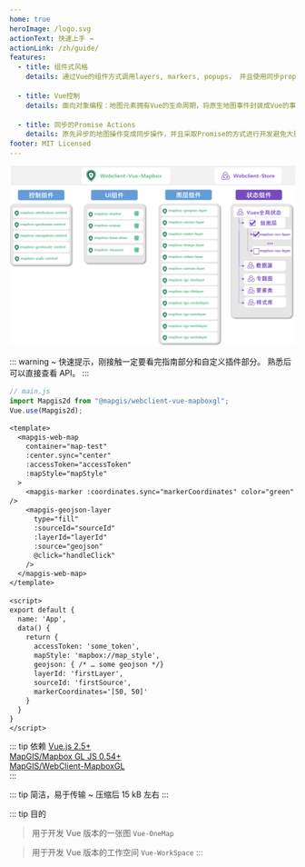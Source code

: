 ```yaml
---
home: true
heroImage: /logo.svg
actionText: 快速上手 →
actionLink: /zh/guide/
features:
  - title: 组件式风格
    details: 通过Vue的组件方式调用layers, markers, popups， 并且使用同步props synchronized props来控制状态

  - title: Vue控制
    details: 面向对象编程：地图元素拥有Vue的生命周期，将原生地图事件封装成Vue的事件

  - title: 同步的Promise Actions
    details: 原先异步的地图操作变成同步操作，并且采取Promise的方式进行开发避免大量的地图事件回调导致代码逻辑混乱，能够清晰的知道是什么行为导致地图的变化。
footer: MIT Licensed
---
```


![核心框架](./images/framework/webclient-vue-mapboxgl.png)

::: warning
~ 快速提示，刚接触一定要看完指南部分和自定义插件部分。 熟悉后可以直接查看 API。
:::

```javascript
// main.js
import Mapgis2d from "@mapgis/webclient-vue-mapboxgl";
Vue.use(Mapgis2d);
```

```vue
<template>
  <mapgis-web-map
    container="map-test"
    :center.sync="center"
    :accessToken="accessToken"
    :mapStyle="mapStyle"
  >
    <mapgis-marker :coordinates.sync="markerCoordinates" color="green" />
    <mapgis-geojson-layer
      type="fill"
      :sourceId="sourceId"
      :layerId="layerId"
      :source="geojson"
      @click="handleClick"
    />
  </mapgis-web-map>
</template>

<script>
export default {
  name: 'App',
  data() {
    return {
      accessToken: 'some_token',
      mapStyle: 'mapbox://map_style',
      geojson: { /* … some geojson */}
      layerId: 'firstLayer',
      sourceId: 'firstSource',
      markerCoordinates='[50, 50]'
    }
  }
}
</script>
```

::: tip 依赖
[Vue.js 2.5+](https://github.com/vuejs/vue)  
[MapGIS/Mapbox GL JS 0.54+](https://github.com/mapbox/mapbox-gl-js)  
[MapGIS/WebClient-MapboxGL](https://github.com/mapbox/mapbox-gl-js)  
:::

::: tip 简洁，易于传输
~ 压缩后 15 kB 左右
:::

::: tip 目的

> 用于开发 Vue 版本的一张图 `Vue-OneMap`

> 用于开发 Vue 版本的工作空间 `Vue-WorkSpace`
> :::

